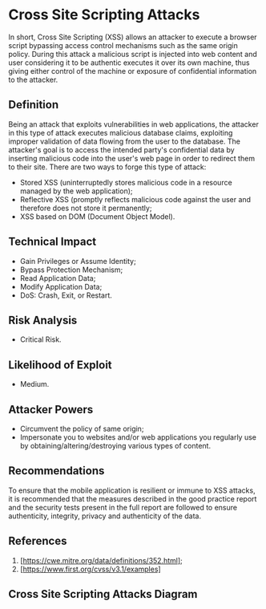 # Cross Site Scripting Attacks

In short, Cross Site Scripting (XSS) allows an attacker to execute a browser script bypassing access control mechanisms such as the same origin policy. During this attack a malicious script is injected into web content and user considering it to be authentic executes it over its own machine, thus giving either control of the machine or exposure of confidential information to the attacker.

## Definition

Being an attack that exploits vulnerabilities in web applications, the attacker in this type of attack executes malicious database claims, exploiting improper validation of data flowing from the user to the database. The attacker's goal is to access the intended party's confidential data by inserting malicious code into the user's web page in order to redirect them to their site. There are two ways to forge this type of attack:

 * Stored XSS (uninterruptedly stores malicious code in a resource managed by the web application);
 * Reflective XSS (promptly reflects malicious code against the user and therefore does not store it permanently;
 * XSS based on DOM (Document Object Model).
 
## Technical Impact
 * Gain Privileges or Assume Identity;
 * Bypass Protection Mechanism; 
 * Read Application Data; 
 * Modify Application Data; 
 * DoS: Crash, Exit, or Restart.
 
## Risk Analysis
 * Critical Risk.
 
## Likelihood of Exploit
 * Medium.
 
## Attacker Powers
 * Circumvent the policy of same origin;
 * Impersonate you to websites and/or web applications you regularly use by obtaining/altering/destroying various types of content.

## Recommendations

To ensure that the mobile application is resilient or immune to XSS attacks, it is recommended that the measures described in the good practice report and the security tests present in the full report are followed to ensure authenticity, integrity, privacy and authenticity of the data.

## References
1. [https://cwe.mitre.org/data/definitions/352.html];
2. [https://www.first.org/cvss/v3.1/examples]

## Cross Site Scripting Attacks Diagram



